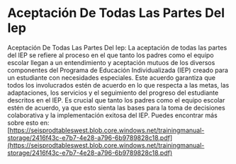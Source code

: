 # Aceptación De Todas Las Partes Del Iep
Aceptación De Todas Las Partes Del Iep: La aceptación de todas las partes del IEP se refiere al proceso en el que tanto los padres como el equipo escolar llegan a un entendimiento y aceptación mutuos de los diversos componentes del Programa de Educación Individualizada (IEP) creado para un estudiante con necesidades especiales. Este acuerdo garantiza que todos los involucrados estén de acuerdo en lo que respecta a las metas, las adaptaciones, los servicios y el seguimiento del progreso del estudiante descritos en el IEP. Es crucial que tanto los padres como el equipo escolar estén de acuerdo, ya que esto sienta las bases para la toma de decisiones colaborativa y la implementación exitosa del IEP.
Puedes encontrar más sobre esto en: [https://seisprodtableswest.blob.core.windows.net/trainingmanual-storage/2416f43c-e7b7-4e28-a796-6b9789828c18.pdf](https://seisprodtableswest.blob.core.windows.net/trainingmanual-storage/2416f43c-e7b7-4e28-a796-6b9789828c18.pdf)